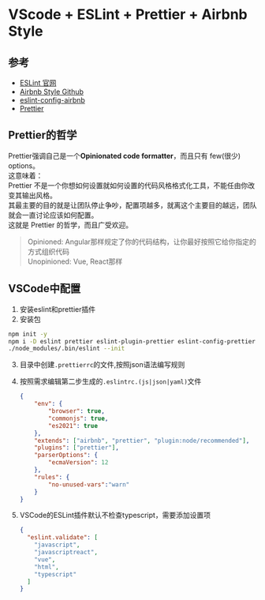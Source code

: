 # VScode + ESLint + Prettier + Airbnb Style

## 参考

* [ESLint 官网](https://eslint.org/)
* [Airbnb Style Github](https://github.com/airbnb/javascript/)
* [eslint-config-airbnb](https://www.npmjs.com/package/eslint-config-airbnb)
* [Prettier](https://prettier.io/)

## Prettier的哲学

Prettier强调自己是一个**Opinionated code formatter**，而且只有 few(很少) options。  
这意味着：  
  Prettier 不是一个你想如何设置就如何设置的代码风格格式化工具，不能任由你改变其输出风格。  
  其最主要的目的就是让团队停止争吵，配置项越多，就离这个主要目的越远，团队就会一直讨论应该如何配置。  
  这就是 Prettier 的哲学，而且广受欢迎。

> Opinioned: Angular那样规定了你的代码结构，让你最好按照它给你指定的方式组织代码  
> Unopinioned: Vue, React那样

## VSCode中配置

1. 安装eslint和prettier插件
2. 安装包

```bash
npm init -y
npm i -D eslint prettier eslint-plugin-prettier eslint-config-prettier eslint-plugin-node eslint-config-node eslint-config-airbnb --legacy-peer-deps
./node_modules/.bin/eslint --init
```

3. 目录中创建`.prettierrc`的文件,按照json语法编写规则

4. 按照需求编辑第二步生成的`.eslintrc.(js|json|yaml)`文件

   ```json
   {
       "env": {
           "browser": true,
           "commonjs": true,
           "es2021": true
       },
       "extends": ["airbnb", "prettier", "plugin:node/recommended"],
       "plugins": ["prettier"],
       "parserOptions": {
           "ecmaVersion": 12
       },
       "rules": {
           "no-unused-vars":"warn"
       }
   }
   
   ```

5. VSCode的ESLint插件默认不检查typescript，需要添加设置项

   ```json
   {
     "eslint.validate": [
       "javascript",
       "javascriptreact",
       "vue",
       "html",
       "typescript"
     ]
   }
   ```

   



